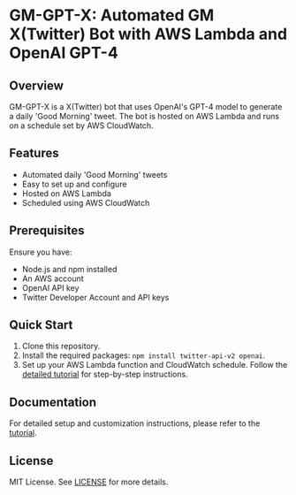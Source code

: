 # GM-GPT-X: Automated GM X(Twitter) Bot with AWS Lambda and OpenAI GPT-4

## Overview

GM-GPT-X is a X(Twitter) bot that uses OpenAI's GPT-4 model to generate a daily 'Good Morning' tweet.
The bot is hosted on AWS Lambda and runs on a schedule set by AWS CloudWatch.

## Features

- Automated daily 'Good Morning' tweets
- Easy to set up and configure
- Hosted on AWS Lambda
- Scheduled using AWS CloudWatch

## Prerequisites

Ensure you have:

- Node.js and npm installed
- An AWS account
- OpenAI API key
- Twitter Developer Account and API keys

## Quick Start

1. Clone this repository.
2. Install the required packages: `npm install twitter-api-v2 openai`.
3. Set up your AWS Lambda function and CloudWatch schedule. Follow the [detailed tutorial](./TUTORIAL.md) for step-by-step instructions.

## Documentation

For detailed setup and customization instructions, please refer to the [tutorial](./TUTORIAL.md).

## License

MIT License. See [LICENSE](./LICENSE) for more details.
